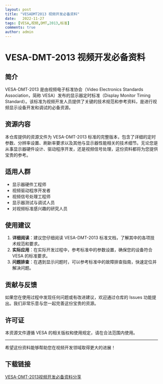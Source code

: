 ```yaml
---
layout: post
title: "VESADMT2013 视频开发必备资料"
date:   2022-11-27
tags: [VESA,视频,DMT,2013,标准]
comments: true
author: admin
---
```

# VESA-DMT-2013 视频开发必备资料

## 简介

VESA-DMT-2013 是由视频电子标准协会（Video Electronics Standards Association，简称 VESA）发布的显示器定时标准（Display Monitor Timing Standard）。该标准为视频开发人员提供了关键的技术规范和参考资料，是进行视频显示设备开发和调试的必备资源。

## 资源内容

本仓库提供的资源文件为 VESA-DMT-2013 标准的完整版本，包含了详细的定时参数、分辨率设置、刷新率要求以及其他与显示器性能相关的技术细节。无论您是从事显示器硬件设计、驱动程序开发，还是视频信号处理，这份资料都将为您提供宝贵的参考。

## 适用人群

- 显示器硬件工程师
- 视频驱动程序开发者
- 视频信号处理工程师
- 显示器测试与调试人员
- 对视频标准感兴趣的研究人员

## 使用建议

1. **详细阅读**：建议您仔细阅读 VESA-DMT-2013 标准文档，了解其中的各项技术规范和要求。
2. **实际应用**：在实际开发过程中，参考标准中的参数设置，确保您的设备符合 VESA 的标准要求。
3. **问题排查**：在遇到显示问题时，可以参考标准中的故障排查指南，快速定位并解决问题。

## 贡献与反馈

如果您在使用过程中发现任何问题或有改进建议，欢迎通过仓库的 Issues 功能提出。我们非常乐意与您一起完善这份宝贵的资源。

## 许可证

本资源文件遵循 VESA 的相关版权和使用规定，请在合法范围内使用。

---

希望这份资料能够帮助您在视频开发领域取得更大的进展！

## 下载链接

[VESA-DMT-2013视频开发必备资料分享](https://pan.quark.cn/s/b808eb8d3071)